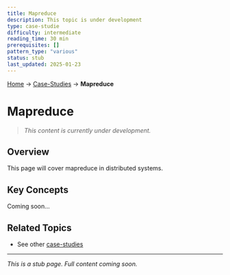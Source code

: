 ```yaml
---
title: Mapreduce
description: This topic is under development
type: case-studie
difficulty: intermediate
reading_time: 30 min
prerequisites: []
pattern_type: "various"
status: stub
last_updated: 2025-01-23
---
```


<!-- Navigation -->
[Home](../index.md) → [Case-Studies](index.md) → **Mapreduce**

# Mapreduce

> *This content is currently under development.*

## Overview

This page will cover mapreduce in distributed systems.

## Key Concepts

Coming soon...

## Related Topics

- See other [case-studies](index.md)

---

*This is a stub page. Full content coming soon.*
